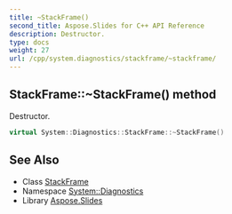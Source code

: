 ```yaml
---
title: ~StackFrame()
second_title: Aspose.Slides for C++ API Reference
description: Destructor.
type: docs
weight: 27
url: /cpp/system.diagnostics/stackframe/~stackframe/
---
```

## StackFrame::~StackFrame() method


Destructor.

```cpp
virtual System::Diagnostics::StackFrame::~StackFrame()
```

## See Also

* Class [StackFrame](./)
* Namespace [System::Diagnostics](../)
* Library [Aspose.Slides](../../)